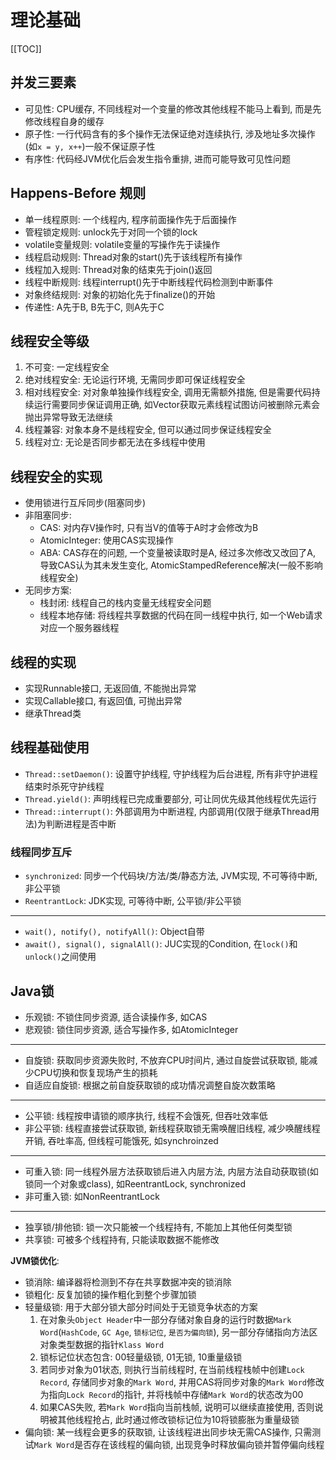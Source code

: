 # 理论基础

[[TOC]]

## 并发三要素

- 可见性: CPU缓存, 不同线程对一个变量的修改其他线程不能马上看到, 而是先修改线程自身的缓存
- 原子性: 一行代码含有的多个操作无法保证绝对连续执行, 涉及地址多次操作(如`x = y, x++`)一般不保证原子性
- 有序性: 代码经JVM优化后会发生指令重排, 进而可能导致可见性问题

## Happens-Before 规则

- 单一线程原则: 一个线程内, 程序前面操作先于后面操作
- 管程锁定规则: unlock先于对同一个锁的lock
- volatile变量规则: volatile变量的写操作先于读操作
- 线程启动规则: Thread对象的start()先于该线程所有操作
- 线程加入规则: Thread对象的结束先于join()返回
- 线程中断规则: 线程interrupt()先于中断线程代码检测到中断事件
- 对象终结规则: 对象的初始化先于finalize()的开始
- 传递性: A先于B, B先于C, 则A先于C

## 线程安全等级

1. 不可变: 一定线程安全
2. 绝对线程安全: 无论运行环境, 无需同步即可保证线程安全
3. 相对线程安全: 对对象单独操作线程安全, 调用无需额外措施, 但是需要代码持续运行需要同步保证调用正确, 如Vector获取元素线程试图访问被删除元素会抛出异常导致无法继续
4. 线程兼容: 对象本身不是线程安全, 但可以通过同步保证线程安全
5. 线程对立: 无论是否同步都无法在多线程中使用

## 线程安全的实现

- 使用锁进行互斥同步(阻塞同步)
- 非阻塞同步:
  - CAS: 对内存V操作时, 只有当V的值等于A时才会修改为B
  - AtomicInteger: 使用CAS实现操作
  - ABA: CAS存在的问题, 一个变量被读取时是A, 经过多次修改又改回了A, 导致CAS认为其未发生变化, AtomicStampedReference解决(一般不影响线程安全)
- 无同步方案:
  - 栈封闭: 线程自己的栈内变量无线程安全问题
  - 线程本地存储: 将线程共享数据的代码在同一线程中执行, 如一个Web请求对应一个服务器线程

## 线程的实现

- 实现Runnable接口, 无返回值, 不能抛出异常
- 实现Callable接口, 有返回值, 可抛出异常
- 继承Thread类

## 线程基础使用

- `Thread::setDaemon()`: 设置守护线程, 守护线程为后台进程, 所有非守护进程结束时杀死守护线程
- `Thread.yield()`: 声明线程已完成重要部分, 可让同优先级其他线程优先运行
- `Thread::interrupt()`: 外部调用为中断进程, 内部调用(仅限于继承Thread用法)为判断进程是否中断

### 线程同步互斥

- `synchronized`: 同步一个代码块/方法/类/静态方法, JVM实现, 不可等待中断, 非公平锁
- `ReentrantLock`: JDK实现, 可等待中断, 公平锁/非公平锁

---

- `wait(), notify(), notifyAll()`: Object自带
- `await(), signal(), signalAll()`: JUC实现的Condition, 在`lock()`和`unlock()`之间使用

## Java锁

- 乐观锁: 不锁住同步资源, 适合读操作多, 如CAS
- 悲观锁: 锁住同步资源, 适合写操作多, 如AtomicInteger

---

- 自旋锁: 获取同步资源失败时, 不放弃CPU时间片, 通过自旋尝试获取锁, 能减少CPU切换和恢复现场产生的损耗
- 自适应自旋锁: 根据之前自旋获取锁的成功情况调整自旋次数策略

---

- 公平锁: 线程按申请锁的顺序执行, 线程不会饿死, 但吞吐效率低
- 非公平锁: 线程直接尝试获取锁, 新线程获取锁无需唤醒旧线程, 减少唤醒线程开销, 吞吐率高, 但线程可能饿死, 如synchroinzed

---

- 可重入锁: 同一线程外层方法获取锁后进入内层方法, 内层方法自动获取锁(如锁同一个对象或class), 如ReentrantLock, synchronized
- 非可重入锁: 如NonReentrantLock

---

- 独享锁/排他锁: 锁一次只能被一个线程持有, 不能加上其他任何类型锁
- 共享锁: 可被多个线程持有, 只能读取数据不能修改

**JVM锁优化**:

- 锁消除: 编译器将检测到不存在共享数据冲突的锁消除
- 锁粗化: 反复加锁的操作粗化到整个步骤加锁
- 轻量级锁: 用于大部分锁大部分时间处于无锁竞争状态的方案
  1. 在对象头`Object Header`中一部分存储对象自身的运行时数据`Mark Word`(`HashCode`, `GC Age`, `锁标记位`, `是否为偏向锁`), 另一部分存储指向方法区对象类型数据的指针`Klass Word`
  2. 锁标记位状态包含: 00轻量级锁, 01无锁, 10重量级锁
  3. 若同步对象为01状态, 则执行当前线程时, 在当前线程栈帧中创建`Lock Record`, 存储同步对象的`Mark Word`, 并用CAS将同步对象的`Mark Word`修改为指向`Lock Record`的指针, 并将栈帧中存储`Mark Word`的状态改为00
  4. 如果CAS失败, 若`Mark Word`指向当前栈帧, 说明可以继续直接使用, 否则说明被其他线程抢占, 此时通过修改锁标记位为10将锁膨胀为重量级锁
- 偏向锁: 某一线程会更多的获取锁, 让该线程进出同步块无需CAS操作, 只需测试`Mark Word`是否存在该线程的偏向锁, 出现竞争时释放偏向锁并暂停偏向线程
